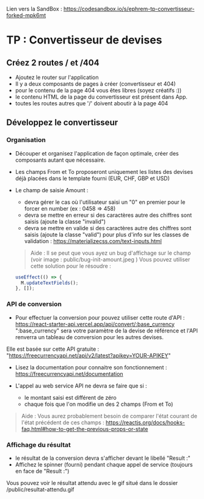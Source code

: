 Lien vers la SandBox : https://codesandbox.io/s/ephrem-tp-convertisseur-forked-mpk6mt

# TP : Convertisseur de devises

## Créez 2 routes / et /404

- Ajoutez le router sur l'application
- Il y a deux composants de pages à créer (convertisseur et 404)
- pour le contenu de la page 404 vous êtes libres (soyez créatifs :))
- le contenu HTML de la page du convertisseur est présent dans App.
- toutes les routes autres que '/' doivent aboutir à la page 404

## Développez le convertisseur

### Organisation

- Découper et organisez l'application de façon optimale, créer des composants autant que nécessaire.

- Les champs From et To proposeront uniquement les listes des devises déjà placées dans le template fourni (EUR, CHF, GBP et USD)

- Le champ de saisie Amount :

  - devra gérer le cas où l'utilisateur saisi un "0" en premier pour le forcer en number (ex : 0458 => 458)
  - devra se mettre en erreur si des caractères autre des chiffres sont saisis (ajoute la classe "invalid")
  - devra se mettre en valide si des caractères autre des chiffres sont saisis (ajoute la classe "valid")
    pour plus d'info sur les classes de validation : https://materializecss.com/text-inputs.html

  > Aide : Il se peut que vous ayez un bug d'affichage sur le champ (voir image : public/bug-init-amount.jpeg )
  > Vous pouvez utiliser cette solution pour le résoudre :

  ```javascript
  useEffect(() => {
    M.updateTextFields();
  }, []);
  ```

### API de conversion

- Pour effectuer la conversion pour pouvez utiliser cette route d'API : https://react-starter-api.vercel.app/api/convert/:base_currency
  ":base_currency" sera votre paramètre de la devise de référence et l'API renverra un tableau de conversion pour les autres devises.

Elle est basée sur cette API gratuite : "https://freecurrencyapi.net/api/v2/latest?apikey=YOUR-APIKEY"

- Lisez la documentation pour connaitre son fonctionnement : https://freecurrencyapi.net/documentation

- L'appel au web service API ne devra se faire que si :
  - le montant saisi est différent de zéro
  - chaque fois que l'on modifie un des 2 champs (From et To)

> Aide : Vous aurez probablement besoin de comparer l'état courant de l'état précédent de ces champs : https://reactjs.org/docs/hooks-faq.html#how-to-get-the-previous-props-or-state

### Affichage du résultat

- le résultat de la conversion devra s'afficher devant le libellé "Result :"
- Affichez le spinner (fourni) pendant chaque appel de service (toujours en face de "Result :")

Vous pouvez voir le résultat attendu avec le gif situé dans le dossier /public/resultat-attendu.gif
